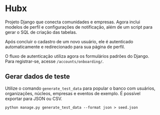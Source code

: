 Hubx
====
Projeto Django que conecta comunidades e empresas. Agora inclui modelos de perfil
e configurações de notificação, além de um script para gerar o SQL de criação das
tabelas.

Após concluir o cadastro de um novo usuário, ele é autenticado automaticamente e
redirecionado para sua página de perfil.

O fluxo de autenticação utiliza agora os formulários padrões do Django. Para registrar-se, acesse `/accounts/onboarding/`.

Gerar dados de teste
--------------------
Utilize o comando ``generate_test_data`` para popular o banco com
usuários, organizações, núcleos, empresas e eventos de exemplo.
É possível exportar para JSON ou CSV.

```
python manage.py generate_test_data --format json > seed.json
```


